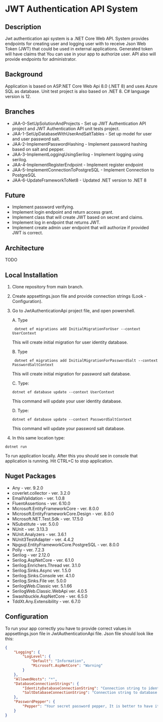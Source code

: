 # JWT Authentication API System

## Description
Jwt authentication api system is a .NET Core Web API. System provides endpoints for creating user and logging user with to receive Json Web Token (JWT) that could be used in external applications. 
Generated token will have claims that You can use in your app to authorize user. 
API also will provide endpoints for administrator.

## Background
Application is based on ASP.NET Core Web Api 8.0 (.NET 8) and uses Azure SQL as database. Unit test project is also based on .NET 8.
C# language version is 12.

## Branches
- JAA-0-SetUpSolutionAndProjects - Set up JWT Authentication API project and JWT Authentication API unit tests project.
- JAA-1-SetUpDatabaseWithUserAndSaltTables - Set up model for user and user password salt.
- JAA-2-ImplementPasswordHashing - Implement password hashing based on salt and pepper.
- JAA-3-ImplementLoggingUsingSerilog - Implement logging using serilog.
- JAA-4-ImplementRegisterEndpoint - Implement register endpoint
- JAA-5-ImplementConnectionToPostgreSQL - Implement Connection to PostgreSQL
- JAA-6-UpdateFrameworkToNet8 - Updated .NET version to .NET 8

## Future
- Implement password verifying.
- Implement login endpoint and return access grant.
- Implement class that will create JWT based on secret and claims.
- Implement log in endpoint that returns JWT.
- Implement create admin user endpoint that will authorize if provided JWT is correct.


## Architecture
TODO

## Local Installation

1. Clone repository from main branch.
2. Create appsettings.json file and provide connection strings (Look - Configuration).
3. Go to JwtAuthenticationApi project file, and open powershell.
    
    A.  Type
    ``` 
     dotnet ef migrations add InitialMigrationForUser --context UserContext
    ```
    This will create initial migration for user identity database.

    B.  Type 
    ``` dotnet
     dotnet ef migrations add InitialMigrationForPasswordSalt --context PasswordSaltContext
    ```
    This will create initial migration for password salt database.

    C. Type:
    ```
    dotnet ef database update --context UserContext
    ```
    This command will update your user identity database.

    D. Type:
    ```
    dotnet ef database update --context PasswordSaltContext
    ```
    This command will update your password salt database.

4. In this same location type:
```
dotnet run
```
To run application locally. After this you should see in console that application is running. Hit CTRL+C to stop application.

## Nuget Packages
- Any - ver. 9.2.0
- coverlet.collector - ver. 3.2.0
- EmailValidation - ver. 1.0.8
- FluentAssertions - ver. 6.10.0
- Microsoft.EntityFrameworkCore - ver. 8.0.0
- Microsoft.EntityFrameworkCore.Design - ver. 8.0.0
- Microsoft.NET.Test.Sdk - ver. 17.5.0
- NSubstitute - ver. 5.0.0
- NUnit - ver. 3.13.3
- NUnit.Analyzers - ver. 3.6.1
- NUnit3TestAdapter - ver. 4.4.2
- Npgsql.EntityFrameworkCore.PostgreSQL - ver. 8.0.0
- Polly - ver. 7.2.3
- Serilog - ver 2.12.0
- Serilog.AspNetCore - ver. 6.1.0
- Serilog.Enrichers.Thread ver. 3.1.0
- Serilog.Sinks.Async ver. 1.5.0
- Serilog.Sinks.Console ver. 4.1.0
- Serilog.Sinks.File ver. 5.0.0
- SerilogWeb.Classic ver. 5.1.66
- SerilogWeb.Classic.WebApi ver. 4.0.5
- Swashbuckle.AspNetCore - ver. 6.5.0
- TddXt.Any.Extensibility - ver. 6.7.0


## Configuration
To run your app correctly you have to provide correct values in appsettings.json file in JwtAuthenticationApi file. 
Json file should look like this:
```json
{
    "Logging": {
        "LogLevel": {
            "Default": "Information",
            "Microsoft.AspNetCore": "Warning"
        }
    },
    "AllowedHosts": "*",
    "DatabaseConnectionStrings": {
        "IdentityDatabaseConnectionString": "Connection string to identity database",
        "SaltDatabaseConnectionString": "Connection string to database that contains salt"
    },
    "PasswordPepper": {
        "Pepper": "Your secret password pepper, It is better to have it as long as possible"
    }
}
```